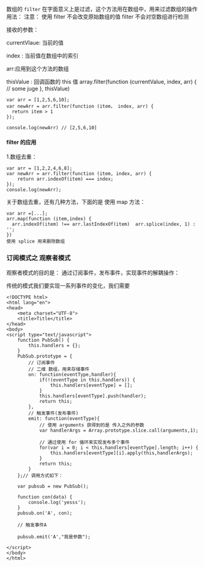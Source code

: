 数组的 `filter` 在字面意义上是过滤，这个方法用在数组中，用来过滤数组的操作
用法：
注意： 使用 filter 不会改变原始数组的值
filter 不会对空数组进行检测

接收的参数：

currentVlaue: 当前的值

index : 当前值在数组中的索引

arr:应用到这个方法的数组

thisValue : 回调函数的 this 值
array.filter(function (currentValue, index, arr) {
  // some juge
}, thisValue)


```
var arr = [1,2,5,6,10];
var newArr = arr.filter(function (item， index, arr) {
  return item > 1
});

console.log(newArr) // [2,5,6,10] 
```

#### filter 的应用

1.数组去重：


```
var arr = [1,2,2,4,6,8];
var newArr = arr.filter(function (item, index, arr) {
    return arr.indexOf(item) === index;
});
console.log(newArr);
```

关于数组去重，还有几种方法，下面的是 使用 map 方法：

```
var arr =[...];
arr.map(function (item,index) {
  arr.indexOf(item) !== arr.lastIndexOf(item)  arr.splice(index, 1) : '';
})
使用 splice 用来删除数组
```

### 订阅模式之 观察者模式

观察者模式的目的是： 通过订阅事件，发布事件，实现事件的解耦操作：

传统的模式我们要实现一系列事件的变化，我们需要

```
<!DOCTYPE html>
<html lang="en">
<head>
    <meta charset="UTF-8">
    <title>Title</title>
</head>
<body>
<script type="text/javascript">
    function PubSub() {
        this.handlers = {};
    }
    PubSub.prototype = {
        // 订阅事件
        // 二维 数组，用来存储事件
        on: function(eventType,handler){
            if(!(eventType in this.handlers)) {
                this.handlers[eventType] = [];
            }
            this.handlers[eventType].push(handler);
            return this;
        },
        // 触发事件(发布事件)
        emit: function(eventType){
            // 使用 arguments 获得到的是 传入之外的参数
            var handlerArgs = Array.prototype.slice.call(arguments,1);

            // 通过使用 for 循环来实现发布多个事件
            for(var i = 0; i < this.handlers[eventType].length; i++) {
                this.handlers[eventType][i].apply(this,handlerArgs);
            }
            return this;
        }
    };// 调用方式如下：

    var pubsub = new PubSub();

    function con(data) {
        console.log('yesss');
    }
    pubsub.on('A', con);

    // 触发事件A

    pubsub.emit('A',"我是参数");

</script>
</body>
</html>
```

